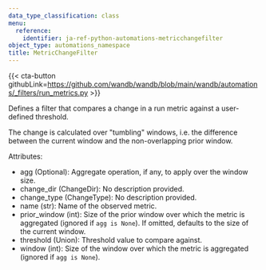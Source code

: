 ```yaml
---
data_type_classification: class
menu:
  reference:
    identifier: ja-ref-python-automations-metricchangefilter
object_type: automations_namespace
title: MetricChangeFilter
---
```


{{< cta-button githubLink=https://github.com/wandb/wandb/blob/main/wandb/automations/_filters/run_metrics.py >}}



Defines a filter that compares a change in a run metric against a user-defined threshold.

The change is calculated over "tumbling" windows, i.e. the difference
between the current window and the non-overlapping prior window.

Attributes:
- agg (Optional): Aggregate operation, if any, to apply over the window size.
- change_dir (ChangeDir): No description provided.
- change_type (ChangeType): No description provided.
- name (str): Name of the observed metric.
- prior_window (int): Size of the prior window over which the metric is aggregated (ignored if `agg is None`).
    If omitted, defaults to the size of the current window.
- threshold (Union): Threshold value to compare against.
- window (int): Size of the window over which the metric is aggregated (ignored if `agg is None`).